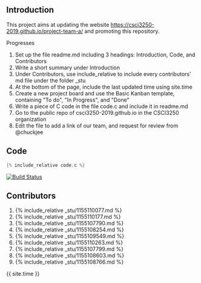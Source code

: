 ## Introduction
This project aims at updating the website https://csci3250-2019.github.io/project-team-a/ and promoting this repository.

Progresses
1.  Set up the file readme.md including 3 headings: Introduction, Code, and Contributors
2.  Write a short summary under Introduction
3.  Under Contributors, use include_relative to include every contributors' md file under the folder _stu
4.  At the bottom of the page, include the last updated time using site.time
5.  Create a new project board and use the Basic Kanban template, containing "To do", "In Progress", and "Done"
6.  Write a piece of C code in the file code.c and include it in readme.md 
7.  Go to the public repo of csci3250-2019.github.io in the CSCI3250 organization
8.  Edit the file to add a link of our team, and request for review from @chuckjee

## Code 
```c
{% include_relative code.c %}  
```
[![Build Status](https://travis-ci.org/csci3250-2019/project-team-a.svg?branch=master)](https://travis-ci.org/csci3250-2019/project-team-a)

## Contributors
1. {% include_relative _stu/1155110077.md %}
2. {% include_relative _stu/1155110177.md %}
3. {% include_relative _stu/1155107790.md %}
4. {% include_relative _stu/1155108254.md %}
5. {% include_relative _stu/1155109549.md %}
6. {% include_relative _stu/1155110263.md %}
7. {% include_relative _stu/1155107799.md %}
8. {% include_relative _stu/1155108603.md %}
9. {% include_relative _stu/1155108766.md %}

{{ site.time }}
